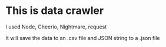 # This is data crawler

I used Node, Cheerio, Nightmare, request

It will save the data to an .csv file
and JSON string to a .json file
